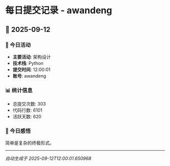 # 每日提交记录 - awandeng

## 📅 2025-09-12

### 🎯 今日活动
- **主要活动**: 架构设计
- **技术栈**: Python
- **提交时间**: 12:00:01
- **账号**: awandeng

### 📊 统计信息
- 总提交次数: 303
- 代码行数: 6101
- 活跃天数: 620

### 💭 今日感悟
简单是复杂的终极形式。

---
*自动生成于 2025-09-12T12:00:01.650968*
